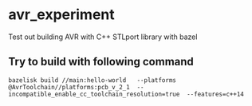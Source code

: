 # avr_experiment
Test out building AVR with C++ STLport library with bazel

## Try to build with following command
`bazelisk build //main:hello-world   --platforms @AvrToolchain//platforms:pcb_v_2_1 
                                    --incompatible_enable_cc_toolchain_resolution=true 
                                    --features=c++14`
